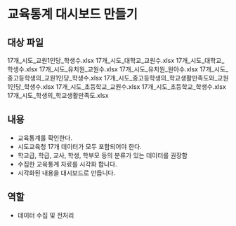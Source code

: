 # 교육통계 대시보드 만들기
## 대상 파일
17개_시도_교원1인당_학생수.xlsx
17개_시도_대학교_교원수.xlsx
17개_시도_대학교_학생수.xlsx
17개_시도_유치원_교원수.xlsx
17개_시도_유치원_원아수.xlsx
17개_시도_중고등학생의_교원1인당_학생수.xlsx
17개_시도_중고등학생의_학교생활만족도와_교원1인당_학생수.xlsx
17개_시도_초등학교_교원수.xlsx
17개_시도_초등학교_학생수.xlsx
17개_시도_학생의_학교생활만족도.xlsx

## 내용
- 교육통계를 확인한다.
- 시도교육청 17개 데이터가 모두 포함되어야 한다.
- 학교급, 학급, 교사, 학생, 학부모 등의 분류가 있는 데이터를 권장함
- 수집한 교육통계 자료를 시각화 합니다.
- 시각화된 내용을 대시보드로 만듭니다.

## 역할
- 데이터 수집 및 전처리